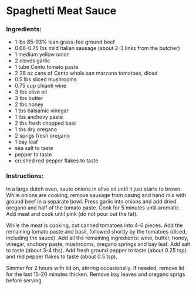 # Spaghetti Meat Sauce

### Ingredients:

- 1 lbs 85-93% lean grass-fed ground beef
- 0.66-0.75 lbs mild Italian sausage (about 2-3 links from the butcher)
- 1 medium yellow onion
- 2 cloves garlic
- 1 tube Cento tomato paste
- 2 28 oz cans of Cento whole san marzano tomatoes, diced
- 0.5 lbs sliced mushrooms
- 0.75 cup chianti wine
- 3 tbs olive oil
- 3 tbs butter
- 2 tbs honey
- 1 tbs balsamic vinegar 
- 1 tbs anchovy paste
- 2 tbs fresh chopped basil
- 1 tbs dry oregano
- 2 sprigs fresh oregano
- 1 bay leaf
- sea salt to taste
- pepper to taste
- crushed red pepper flakes to taste

### Instructions:
In a large dutch oven, saute onions in olive oil until it just starts to brown.  While onions are cooking, remove sausage from casing and hand mix with ground beef in a separate bowl.  Press garlic into onions and add dried oregano and half of the tomato paste.  Cook for 5 minutes until aromatic. Add meat and cook until pink (do not pour out the fat).  

While the meat is cooking, cut canned tomatoes into 4-6 pieces.  Add the remaining tomato paste and basil, followed shortly by the tomatoes (diced, including the sauce). Add all the remaining ingredients: wine, butter, honey, vinegar, anchovy paste, mushrooms, oregano springs and bay leaf.  Add salt to taste (about 3-4 tbs).  Add fresh ground pepper to taste (about 0.25 tsp) and red pepper flakes to taste (about 0.5 tsp).

Simmer for 2 hours with lid on, stirring occasionally.  If needed, remove lid for the last 15-20 minutes thicken. Remove bay leaves and oregano sprigs before serving.
